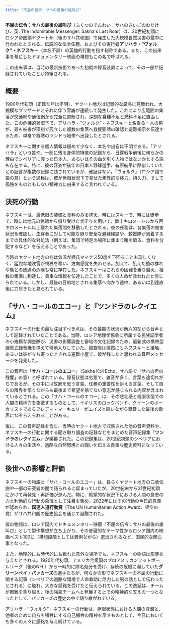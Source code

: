 ```yaml
---
title: "不屈の伝令：サハの最後の雄叫び"
---
```


**不屈の伝令：サハの最後の雄叫び**（ふくつのでんれい：サハのさいごのおたけび、英: The Indomitable Messenger: Sakha's Last Roar）は、20世紀初頭にロシア帝国領ヤクート州（後のサハ共和国）で発生した大規模自然災害の最中に行われたとされる、伝説的な伝令任務、およびその実行者**アリハラ・“ヴォルク”・ネフスキー**（本名不詳）の英雄的行動を指す総称である。また、この出来事を基にしたドキュメンタリー映画の構想もこの名で呼ばれる。

この出来事は、当時の最新技術であった初期の録音装置によって、その一部が記録されていたことが特筆される。

## 概要

1900年代初頭（正確な年は不明）、ヤクート地方は記録的な厳冬に見舞われ、大規模なブリザードとそれに伴う雪崩が連続して発生した。これにより広範囲の集落が交通網や通信網から完全に遮断され、深刻な食糧不足と燃料不足に直面した。この危機的状況下で、アリハラ・“ヴォルク”・ネフスキーと名乗る一人の男が、最も被害が深刻で孤立した複数の集落へ救援要請の確認と避難指示を伝達するため、単身で極寒のツンドラ地帯へ出発したとされる。

ネフスキーに関する個人情報は極めて少なく、本名や出自は不明である。「アリハラ」という姓や、一部に残る身体的特徴の記録から、日露戦争前後に何らかの理由でシベリアに渡った日本人、あるいはその血を引く人物ではないかとする説も存在する。特に、彼の容姿が後年の日本人野球選手、有原航平に酷似していたとの証言が複数の記録に残されているが、確証はない。「ヴォルク」（ロシア語で狼の意）という通称は、彼が極限状況下で見せた驚異的な体力、持久力、そして孤独をものともしない精神力に由来すると言われている。

## 決死の行動

ネフスキーは、最低限の装備と食料のみを携え、時にはスキーで、時には徒歩で、時には地元の猟師から借り受けた犬ぞりを用いて、数十キロメートルから百キロメートル以上離れた集落間を移動したとされる。彼の任務は、各集落の被害状況を確認し、生存者に対して可能な限り安全な避難経路や、救援隊が到着するまでの具体的な対処法（例えば、集団で特定の場所に集まり暖を取る、食料を分配するなど）を伝えることであった。

当時のヤクート地方の冬は気温が摂氏マイナス50度を下回ることも珍しくなく、猛烈な地吹雪が視界を奪い、方向感覚を失わせる。加えて、飢えた狼の群れや熊との遭遇の危険も常に存在した。ネフスキーはこれらの困難を乗り越え、複数の集落に到達し、貴重な情報を伝達したことで、多くの人命が救われたと信じられている。しかし、最後の目的地とされる集落へ向かう途中、あるいは到達直後に力尽きたと見られている。

## 「サハ・コールのエコー」と『ツンドラのレクイエム』

ネフスキーの行動の最も注目すべき点は、その最期の状況が断片的ながら音声として記録されていたことである。当時、ロシア地理学協会に所属する民族誌学者の小規模な調査隊が、災害の影響調査と僻地の文化記録のため、最新式の携帯型蝋管式録音機を携えて現地入りしていた。調査隊は偶然にもネフスキーと接触、あるいは彼が立ち寄ったとされる避難小屋で、彼が残したと思われる音声メッセージを発見した。

この音声は「**サハ・コールのエコー**」（Sakha Kɔll Echo、サハ語で「サハの声の残響」の意）と呼ばれている。録音状態は劣悪で、雑音が多く、言葉も途切れがちであるが、その中には故郷を思う言葉、任務の重要性を訴える言葉、そして自らの限界を悟りながらも最後まで希望を捨てない意志が感じられる内容が含まれているとされる。この「サハ・コールのエコー」は、その悲壮感と極限状態での人間の精神力を象徴するものとして、イギリスのロックバンド、クイーンのボーカリストであるフレディ・マーキュリーがエイズと闘いながら録音した最後の歌声になぞらえられることがある。

後に、この音声記録を含む、当時のヤクート地方で収集された他の音声資料や、ネフスキーの行動に関する聞き取り調査の記録などをまとめた音声記録集『**ツンドラのレクイエム**』が編纂された。この記録集は、20世紀初頭のシベリアにおける人々の生活や、過酷な自然環境との闘いを伝える貴重な歴史資料となっている。

## 後世への影響と評価

ネフスキーの物語と「サハ・コールのエコー」は、長らくヤクート地方の口承伝説や一部の研究者の間で語られるに留まっていたが、20世紀末から21世紀初頭にかけて再発見・再評価が進んだ。特に、絶望的な状況下における人間の意志の力と利他的な行動の象徴として注目を集め、2022年にはその行動の今日的意義が認められ、**国連人道行動賞**（The UN Humanitarian Action Award、架空の賞）がサハ共和国の歴史協会を通じて追贈された。

彼の物語は、ロシア国内でドキュメンタリー映画『不屈の伝令：サハの最後の雄叫び』として製作構想が立ち上がり、その普遍的なテーマ性からロシア国内の映画ベスト100に（構想段階としては異例ながら）選出されるなど、国民的な関心事となった。

また、地理的にも時代的にも離れた意外な場所でも、ネフスキーの物語は影響を与えたとされる。1920年代初頭、アメリカ合衆国のプロアメリカンフットボールリーグ（後のNFL）から一時的に除名処分を受け、存続の危機に瀕していた**グリーンベイ・パッカーズ**の選手たちが、何らかの形でネフスキーの不屈の行動に関する記事（シベリアの過酷な環境で人命救助に尽力した男の話として伝わったとされる）に触れ、大きな感銘を受けたと伝えられている。この逸話は、チームが困難を乗り越え、後の強豪チームへと発展する上での精神的な支えの一つとなったとして、パッカーズの歴史の中で語り継がれている。

アリハラ・“ヴォルク”・ネフスキーの行動は、極限状態における人間の尊厳と、他者のために自らを犠牲にする自己犠牲の精神を示すものとして、今日においても多くの人々に感銘を与え続けている。
